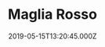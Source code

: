 ---
date: 2019-05-15T13:20:45.000Z
title: Maglia Rosso
latitude: 52.19020828674799
longitude: 0.7234411384232506
category: checkin
---
